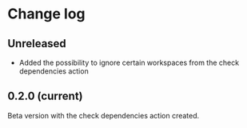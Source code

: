 # Change log

## Unreleased
- Added the possibility to ignore certain workspaces from the check dependencies action

## 0.2.0 (current)
Beta version with the check dependencies action created. 